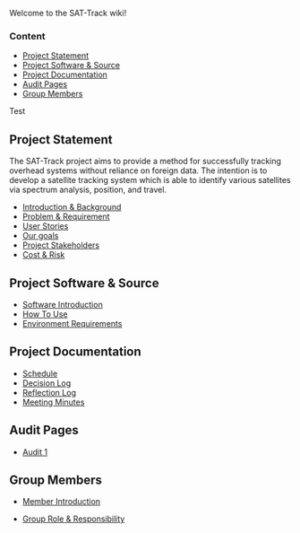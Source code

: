 Welcome to the SAT-Track wiki!

### Content

* [Project Statement](#1)
* [Project Software & Source](#2)
* [Project Documentation](#3)
* [Audit Pages](#4)
* [Group Members](#5)

Test


## Project Statement <a id="1"></a>

The SAT-Track project aims to provide a method for successfully tracking overhead systems without reliance on foreign data. The intention is to develop a satellite tracking system which is able to identify various satellites via spectrum analysis, position, and travel.

* [Introduction & Background](https://github.com/SAT-Techlauncher/SAT-Track/wiki/Introduction-&-Background)
* [Problem & Requirement](https://github.com/SAT-Techlauncher/SAT-Track/wiki/Problem-&-Requirements)
* [User Stories](https://github.com/SAT-Techlauncher/SAT-Track/wiki/User-Stories)
* [Our goals](https://github.com/SAT-Techlauncher/SAT-Track/wiki/Our-goals)
* [Project Stakeholders](https://github.com/SAT-Techlauncher/SAT-Track/wiki/Project-Stakeholders)
* [Cost & Risk](https://github.com/SAT-Techlauncher/SAT-Track/wiki/Cost-&-Risk)

## Project Software & Source <a id="2"></a>

* [Software Introduction](https://github.com/SAT-Techlauncher/SAT-Track/wiki/Software-Introduction)
* [How To Use](https://github.com/SAT-Techlauncher/SAT-Track/wiki/How-To-Use)
* [Environment Requirements](https://github.com/SAT-Techlauncher/SAT-Track/wiki/Environment-Requirements)

## Project Documentation <a id="3"></a>

* [Schedule](https://github.com/SAT-Techlauncher/SAT-Track/wiki/Schedule)
* [Decision Log](https://github.com/SAT-Techlauncher/SAT-Track/wiki/Decision-Log)
* [Reflection Log](https://github.com/SAT-Techlauncher/SAT-Track/wiki/Reflection-Log)
* [Meeting Minutes](https://github.com/SAT-Techlauncher/SAT-Track/wiki/Meeting-Minutes)

## Audit Pages <a id="4"></a>

* [Audit 1](https://github.com/SAT-Techlauncher/SAT-Track/wiki/Audit-1)

## Group Members <a id="5"></a>

* [Member Introduction](https://github.com/SAT-Techlauncher/SAT-Track/wiki/Member-Introduction)

* [Group Role & Responsibility ](https://github.com/SAT-Techlauncher/SAT-Track/wiki/Group-Role-&-Responsibility)
